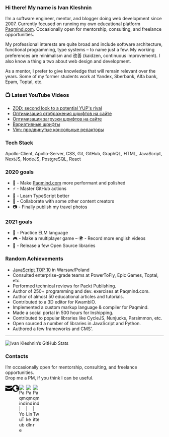 ### Hi there! My name is Ivan Kleshnin

I’m a software engineer, mentor, and blogger doing web development since 2007.
Currently focused on running my own educational platform [Paqmind.com](https://paqmind.com).
Occasionally open for mentorship, consulting, and freelance opportunities. 

My professional interests are quite broad and include software architecture, functional programming, 
type systems – to name just a few. My working preferences are minimalism and 改善 (kaidzen, continuous improvement).
I also know a thing a two about web design and development.

As a mentor, I prefer to give knowledge that will remain relevant over the years. 
Some of my former students work at Yandex, Sberbank, Alfa bank, Epam, Toptal, etc.

### 📺 Latest YouTube Videos
<!-- YOUTUBE:START -->
- [ZOD: second look to a potential YUP's rival](https://www.youtube.com/watch?v=iJ6oP8Zttu8)
- [Оптимизация отображения шрифтов на сайте](https://www.youtube.com/watch?v=NBMDuM5APvI)
- [Оптимизация загрузки шрифтов на сайте](https://www.youtube.com/watch?v=jatrZfQnm2w)
- [Вариативные шрифты](https://www.youtube.com/watch?v=FoBq0ePgjkI)
- [Vim: продвинутые консольные редакторы](https://www.youtube.com/watch?v=DisjdDbeVf8)
<!-- YOUTUBE:END -->

### Tech Stack

Apollo-Client, Apollo-Server, CSS, Git, GitHub, GraphQL, HTML, JavaScript, NextJS, NodeJS, PostgreSQL, React

### 2020 goals

- 🔮 - Make [Paqmind.com](https://paqmind.com) more performant and polished
- ⚡ - Master GitHub actions
- 🦋 - Learn TypeScript better 
- 👯 - Collaborate with some other content creators
- 📷 - Finally publish my travel photos
 
### 2021 goals 

- 💎 - Practice ELM language
- 🎮 - Make a multiplayer game 
– 🌍 - Record more english videos
- 🥅 - Release a few Open Source libraries

### Random Achievements

- [JavaScript TOP 10](http://git-awards.com/users/search?login=ivan-kleshnin) in Warsaw/Poland
- Consulted enterprise-grade teams at PowerToFly, Epic Games, Toptal, etc.
- Performed technical reviews for Packt Publishing.
- Author of 250+ programming and dev. exercises at Paqmind.com.
- Author of almost 50 educational articles and tutorials.
- Contributed to a 3D editor for KwambIO.
- Implemented a custom markup language & compiler for Paqmind.
- Made a social portal in 500 hours for Inshipping.
- Contributed to popular libraries like CycleJS, Nunjucks, Parsimmon, etc.
- Open sourced a number of libraries in JavaScript and Python.
- Authored a few frameworks and CMS’.

--- 

<img alt="Ivan Kleshnin’s GitHub Stats" src="https://github-readme-stats.vercel.app/api?username=ivan-kleshnin&show_icons=true&hide-border=true"/>
 
### Contacts

I’m occasionally open for mentorship, consulting, and freelance opportunities.<br/>
Drop me a PM, if you think I can be useful.

[<img align="left" alt="Paqmind.com" width="22px" src="https://raw.githubusercontent.com/iconic/open-iconic/master/svg/envelope-closed.svg" />][info@paqmind]
[<img align="left" alt="Paqmind | Email" width="22px" src="https://raw.githubusercontent.com/iconic/open-iconic/master/svg/globe.svg" />][paqmind]
[<img align="left" alt="Paqmind | YouTube" width="22px" src="https://cdn.jsdelivr.net/npm/simple-icons@v3/icons/youtube.svg" />][youtube]
[<img align="left" alt="Paqmind | LinkedIn" width="22px" src="https://cdn.jsdelivr.net/npm/simple-icons@v3/icons/linkedin.svg" />][linkedin]
[<img align="left" alt="Paqmind | Twitter" width="22px" src="https://cdn.jsdelivr.net/npm/simple-icons@v3/icons/twitter.svg" />][twitter]

[info@paqmind]: mailto:info@paqmind.com
[paqmind]: https://paqmind.com
[youtube]: https://youtube.com/c/ivan-kleshnin
[linkedin]: https://linkedin.com/in/ivan-kleshnin
[twitter]: https://twitter.com/ivankleshnin
